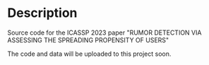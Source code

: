 # Description
Source code for the ICASSP 2023 paper "RUMOR DETECTION VIA ASSESSING THE SPREADING PROPENSITY OF USERS"

The code and data will be uploaded to this project soon.
